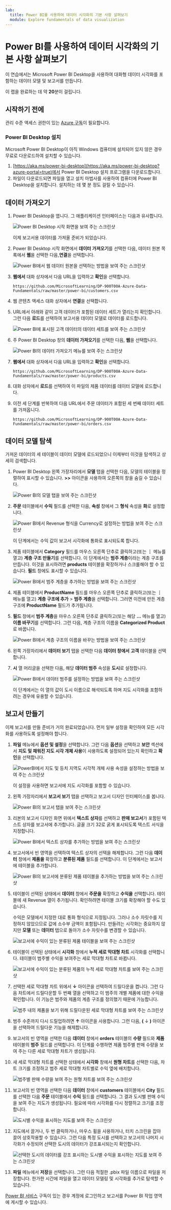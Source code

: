 ```yaml
---
lab:
  title: Power BI를 사용하여 데이터 시각화의 기본 사항 살펴보기
  module: Explore fundamentals of data visualization
---
```


# Power BI를 사용하여 데이터 시각화의 기본 사항 살펴보기

이 연습에서는 Microsoft Power BI Desktop을 사용하여 대화형 데이터 시각화를 포함하는 데이터 모델 및 보고서를 만듭니다.

이 랩을 완료하는 데 약 **20**분이 걸립니다.

## 시작하기 전에

관리 수준 액세스 권한이 있는 [Azure 구독](https://azure.microsoft.com/free)이 필요합니다.

### Power BI Desktop 설치

Microsoft Power BI Desktop이 아직 Windows 컴퓨터에 설치되어 있지 않은 경우 무료로 다운로드하여 설치할 수 있습니다.

1. [https://aka.ms/power-bi-desktop](https://aka.ms/power-bi-desktop?azure-portal=true)에서 Power BI Desktop 설치 프로그램을 다운로드합니다.
1. 파일이 다운로드되면 파일을 열고 설치 마법사를 사용하여 컴퓨터에 Power BI Desktop을 설치합니다. 설치하는 데 몇 분 정도 걸릴 수 있습니다.

## 데이터 가져오기

1. Power BI Desktop을 엽니다. 그 애플리케이션 인터페이스는 다음과 유사합니다.

    ![Power BI Desktop 시작 화면을 보여 주는 스크린샷](images/power-bi-start.png)

    이제 보고서용 데이터를 가져올 준비가 되었습니다.

1. Power BI Desktop 시작 화면에서 **데이터 가져오기**를 선택한 다음, 데이터 원본 목록에서 **웹**을 선택한 다음,**연결**을 선택합니다.

    ![Power BI에서 웹 데이터 원본을 선택하는 방법을 보여 주는 스크린샷](images/web-source.png)

1. **웹에서** 대화 상자에서 다음 URL을 입력하고 **확인**을 선택합니다.

    ```
    https://github.com/MicrosoftLearning/DP-900T00A-Azure-Data-Fundamentals/raw/master/power-bi/customers.csv
    ```

1. 웹 콘텐츠 액세스 대화 상자에서 **연결**을 선택합니다.

1. URL에서 아래와 같이 고객 데이터가 포함된 데이터 세트가 열리는지 확인합니다. 그런 다음 **로드**를 선택하여 보고서용 데이터 모델로 데이터를 로드합니다.

    ![Power BI에 표시된 고객 데이터의 데이터 세트를 보여 주는 스크린샷](images/customers.png)

1. 주 Power BI Desktop 창의 **데이터 가져오기**를 선택한 다음, **웹**을 선택합니다.

    ![Power BI의 데이터 가져오기 메뉴를 보여 주는 스크린샷](images/get-data.png)

1. **웹에서** 대화 상자에서 다음 URL을 입력하고 **확인**을 선택합니다.

    ```
    https://github.com/MicrosoftLearning/DP-900T00A-Azure-Data-Fundamentals/raw/master/power-bi/products.csv
    ```

1. 대화 상자에서 **로드**를 선택하여 이 파일의 제품 데이터를 데이터 모델에 로드합니다.

1. 이전 세 단계를 반복하여 다음 URL에서 주문 데이터가 포함된 세 번째 데이터 세트를 가져옵니다.

    ```
    https://github.com/MicrosoftLearning/DP-900T00A-Azure-Data-Fundamentals/raw/master/power-bi/orders.csv
    ```

## 데이터 모델 탐색

가져온 데이터의 세 테이블이 데이터 모델에 로드되었으니 이제부터 이것을 탐색하고 상세히 검색합니다.

1. Power BI Desktop 왼쪽 가장자리에서 **모델** 탭을 선택한 다음, 모델의 테이블을 정렬하여 표시할 수 있습니다. **>>** 아이콘을 사용하여 오른쪽의 창을 숨길 수 있습니다.

    ![Power BI의 모델 탭을 보여 주는 스크린샷](images/model-tab.png)

1. **주문** 테이블에서 **수익** 필드를 선택한 다음, **속성** 창에서 그 **형식** 속성을 **화**로 설정합니다.

    ![Power BI에서 Revenue 형식을 Currency로 설정하는 방법을 보여 주는 스크린샷](images/revenue-currency.png)

    이 단계에서는 수익 값이 보고서 시각화에 통화로 표시되도록 합니다.

1. 제품 테이블에서 **Category** 필드를 마우스 오른쪽 단추로 클릭하고(또는 **&vellip;** 메뉴를 열고) **계층 구조 만들기**를 선택합니다. 이 단계에서는 **범주 계층**이라는 계층 구조를 만듭니다. 이것을 표시하려면 **products** 테이블을 확장하거나 스크롤해야 할 수 있습니다. **필드** 창에도 표시할 수 있습니다.

    ![Power BI에서 범주 계층을 추가하는 방법을 보여 주는 스크린샷](images/category-hierarchy.png)

1. 제품 테이블에서 **ProductName** 필드를 마우스 오른쪽 단추로 클릭하고(또는 **&vellip;** 메뉴를 열고) **계층 구조에 추가** > **범주 계층**을 선택합니다. 그러면 이전에 만든 계층 구조에 **ProductName** 필드가 추가됩니다.
1. **필드** 창에서 **범주 계층**을 마우스 오른쪽 단추로 클릭하고(또는 해당 **...** 메뉴를 열고) **이름 바꾸기**를 선택합니다. 그런 다음, 계층 구조의 이름을 **Categorized Product**로 바꿉니다.

    ![Power BI에서 계층 구조의 이름을 바꾸는 방법을 보여 주는 스크린샷](images/rename-hierarchy.png)

1. 왼쪽 가장자리에서 **데이터 보기** 탭을 선택한 다음 **데이터 창에서** **고객** 테이블을 선택합니다.
1. **시** 열 머리글을 선택한 다음, 해당 **데이터 범주** 속성을 **도시**로 설정합니다.

    ![Power BI에서 데이터 범주를 설정하는 방법을 보여 주는 스크린샷](images/data-category.png)

    이 단계에서는 이 열의 값이 도시 이름으로 해석되도록 하며 지도 시각화를 포함하려는 경우에 유용할 수 있습니다.

## 보고서 만들기

이제 보고서를 만들 준비가 거의 완료되었습니다. 먼저 일부 설정을 확인하여 모든 시각화를 사용하도록 설정해야 합니다.

1. **파일** 메뉴에서 **옵션 및 설정**을 선택합니다. 그런 다음 **옵션**을 선택하고 **보안** 섹션에서 **지도 및 채워진 지도 시각 개체 사용**이 사용하도록 설정되어 있는지 확인하고 **확인**을 선택합니다.

    ![PowerBI에서 지도 및 등치 지역도 시각적 개체 사용 속성을 설정하는 방법을 보여 주는 스크린샷](images/set-options.png)

    이 설정을 사용하면 보고서에 지도 시각화를 포함할 수 있습니다.

1. 왼쪽 가장자리에서 **보고서 보기** 탭을 선택하고 보고서 디자인 인터페이스를 봅니다.

    ![Power BI의 보고서 탭을 보여 주는 스크린샷](images/report-tab.png)

1. 리본의 보고서 디자인 화면 위에서 **텍스트 상자**를 선택하고 **판매 보고서**가 포함된 텍스트 상자를 보고서에 추가합니다. 글꼴 크기 32로 굵게 표시되도록 텍스트 서식을 지정합니다.

    ![Power BI에서 텍스트 상자를 추가하는 방법을 보여 주는 스크린샷](images/text-box.png)

1. 보고서에서 빈 영역을 선택하여 텍스트 상자의 선택을 해제합니다. 그런 다음 **데이터** 창에서 **제품을** 확장하고 **분류된 제품** 필드를 선택합니다. 이 단계에서는 보고서에 테이블을 추가합니다.

    ![Power BI의 보고서에 분류된 제품 테이블을 추가하는 방법을 보여 주는 스크린샷](images/categorized-products-table.png)

1. 테이블이 선택된 상태에서 **데이터** 창에서 **주문을** 확장하고 **수익을** 선택합니다. 테이블에 새 Revenue 열이 추가됩니다. 확인하려면 테이블 크기를 확장해야 할 수도 있습니다.

    수익은 모델에서 지정한 대로 통화 형식으로 지정됩니다. 그러나 소수 자릿수를 지정하지 않았으므로 값에 소수부 금액이 포함됩니다. 만들려는 시각화는 중요하지 않지만 **모델** 또는 **데이터** 탭으로 돌아가 소수 자릿수를 변경할 수 있습니다.

    ![보고서에 수익이 있는 분류된 제품 테이블을 보여 주는 스크린샷](images/revenue-column.png)

1. 테이블이 선택된 상태에서 **시각화** 창에서 **누적 세로 막대형 차트** 시각화를 선택합니다. 테이블이 범주별 수익을 보여주는 세로 막대형 차트로 바뀝니다.

    ![보고서에 수익이 있는 분류된 제품의 누적 세로 막대형 차트를 보여 주는 스크린샷](images/stacked-column-chart.png)

1. 선택한 세로 막대형 차트 위에서 **&#8595;** 아이콘을 선택하여 드릴다운을 켭니다. 그런 다음 차트에서 드릴다운할 두 번째 열을 선택하고 이 범주의 개별 제품에 대한 수익을 확인합니다. 이 기능은 범주와 제품의 계층 구조를 정의했기 때문에 가능합니다.

    ![범주 내의 제품을 보기 위해 드릴다운된 세로 막대형 차트를 보여 주는 스크린샷](images/drill-down.png)

1. 범주 수준까지 다시 드릴업하려면 **&#x2191;** 아이콘을 사용합니다. 그런 다음, **(** &#8595; **)** 아이콘을 선택하여 드릴다운 기능을 해제합니다.
1. 보고서의 빈 영역을 선택한 다음 **데이터** 창에서 **orders** 테이블의 **수량** 필드와 **제품** 테이블의 **범주** 필드를 선택합니다. 이 단계를 수행하면 제품 범주별 판매 수량을 보여 주는 다른 세로 막대형 차트가 생성됩니다.
1. 새 세로 막대형 차트를 선택한 상태에서 **시각화** 창에서 **원형 차트**를 선택한 다음, 차트 크기를 조정하고 범주 세로 막대형 차트별로 수익 옆에 배치합니다.

    ![범주별 판매 수량을 보여 주는 원형 차트를 보여 주는 스크린샷](images/category-pie-chart.png)

1. 보고서의 빈 영역을 선택한 다음 **데이터** 창에서 **customers** 테이블에서 **City** 필드를 선택한 다음 **주문** 테이블에서 **수익** 필드를 선택합니다. 그 결과 도시별 판매 수익을 보여 주는 지도가 생성됩니다. 필요에 따라 시각화를 다시 정렬하고 크기를 조정합니다.

    ![도시별 수익을 표시하는 지도를 보여 주는 스크린샷](images/revenue-map.png)

1. 지도에서 끌거나, 두 번 클릭하거나, 마우스 휠을 사용하거나, 터치 스크린을 잡아 끌어 상호작용할 수 있습니다. 그런 다음 특정 도시를 선택하고 보고서의 나머지 시각화가 수정되어 선택한 도시의 데이터가 강조표시되는지 확인합니다.

    ![선택한 도시의 데이터를 강조 표시하는 도시별 수익을 표시하는 지도를 보여 주는 스크린샷](images/selected-data.png)

1. **파일** 메뉴에서 **저장**을 선택합니다. 그런 다음 적절한 .pbix 파일 이름으로 파일을 저장합니다. 한가한 시간에 파일을 열고 데이터 모델링 및 시각화를 추가로 탐색할 수 있습니다.

[Power BI 서비스](https://www.powerbi.com/?azure-portal=true) 구독이 있는 경우 계정에 로그인하고 보고서를 Power BI 작업 영역에 게시할 수 있습니다. 
